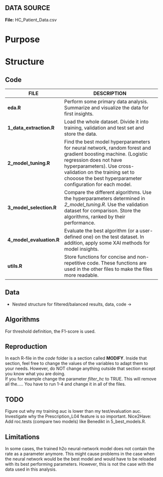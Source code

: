 ## DATA SOURCE 
**File:** HC_Patient_Data.csv

# Purpose

# Structure
## Code
| FILE | DESCRIPTION |
|------|-------------|
| **eda.R** | Perform some primary data analysis. Summarize and visualize the data for first insights.|
**1_data_extraction.R** | Load the whole dataset. Divide it into training, validation and test set and store the data. |
**2_model_tuning.R** | Find the best model hyperparameters for neural network, random forest and gradient boosting machine. (Logistic regression does not have hyperparameters). Use cross-validation on the training set to chooose the best hyperparameter configuration for each model.|
**3_model_selection.R** | Compare the different algorithms. Use the hyperparameters determined in *2_model_tuning.R*. Use the validation dataset for comparison. Store the algorithms, ranked by their performance.|
**4_model_evaluation.R** | Evaluate the best algorithm (or a user-defined one) on the test dataset. In addition, apply some XAI methods for model insights. |
**utils.R** | Store functions for concise and non-repetitive code. These functions are used in the other files to make the files more readable. |

## Data 
- Nested structure for filtered/balanced 
results, data, code -> 

## Algorithms
For threshold definition, the F1-score is used. 

## Reproduction
In each R-file in the *code* folder is a section called **MODIFY**. Inside that section, feel free to change the values of the variables to adapt them to your needs. However, do NOT change anything outside that section except you know what you are doing.  
If you for example change the parameter *filter_hc* to TRUE. This will remove all the..... You have to run 1-4 and change it in all of the files. 

## TODO
Figure out why my training auc is lower than my test/evaluation auc. 
Investigate why the Prescription_L04 feature is so important. 
Nice2Have: Add roc.tests (compare two models) like Benedikt in 5_best_models.R. 

## Limitations
In some cases, the trained h2o neural-network model does not contain the rate as a parameter anymore. This might cause problems in the case when the neural network would be the best model and would have to be reloaded with its best performing parameters. However, this is not the case with the data used in this analysis. 